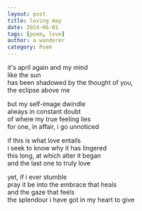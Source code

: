 ```yaml
---
layout: post
title: loving may
date: 2024-06-01
tags: [poem, love]
author: a wanderer
category: Poem
---
```


it's april again and my mind  
like the sun  
has been shadowed by the thought of you,  
the eclipse above me  

but my self-image dwindle  
always in constant doubt  
of where my true feeling lies  
for one, in affair, i go unnoticed  

if this is what love entails  
i seek to know why it has lingered  
this long, at which alter it began  
and the last one to truly love 

yet, if i ever stumble  
pray it be into the embrace that heals  
and the gaze that feels  
the splendour i have got in my heart to give  
